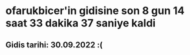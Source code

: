 # ofarukbicer'in gidisine son 8 gun 14 saat 33 dakika 37 saniye kaldi

## Gidis tarihi: 30.09.2022 :(